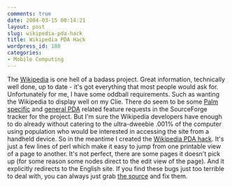 ```yaml
---
comments: true
date: 2004-03-15 00:14:21
layout: post
slug: wikipedia-pda-hack
title: Wikipedia PDA Hack
wordpress_id: 188
categories:
- Mobile Computing
---
```


The [Wikipedia](http://en.wikipedia.org/wiki/Main_Page) is one hell of a badass project. Great information, technically well done, up to date - it's got everything that most people would ask for. Unfortunately for me, I have some oddball requirements. Such as wanting the Wikipedia to display well on my Clie. There do seem to be some [Palm specific](http://sourceforge.net/tracker/index.php?func=detail&aid=793969&group_id=34373&atid=411195) and [general PDA](http://sourceforge.net/tracker/index.php?func=detail&aid=866314&group_id=34373&atid=411195) related feature requests in the SourceForge tracker for the project. But I'm sure the Wikipedia developers have enough to do already without catering to the ultra-dweebie .001% of the computer using population who would be interested in accessing the site from a handheld device. So in the meantime I created the [Wikipedia PDA hack](http://www.bitsplitter.net/projects/pda_wikipedia.cgi). It's just a few lines of perl which make it easy to jump from one printable view of a page to another. It's not perfect, there are some pages it doesn't pick up (for some reason some nodes direct to the edit view of the page). And it explicitly redirects to the English site. If you find these bugs just too terrible to deal with, you can always just grab [the source](http://www.bitsplitter.net/projects/pda_wikipedia.txt) and fix them. 
